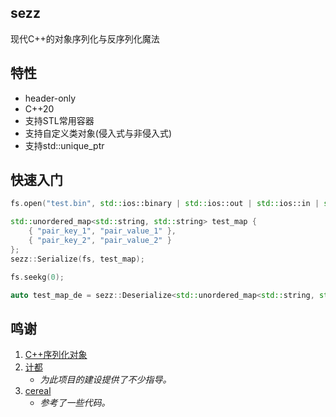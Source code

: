 ## sezz
现代C++的对象序列化与反序列化魔法

## 特性
- header-only
- C++20
- 支持STL常用容器
- 支持自定义类对象(侵入式与非侵入式)
- 支持std::unique_ptr

## 快速入门
``` C++
fs.open("test.bin", std::ios::binary | std::ios::out | std::ios::in | std::ios::trunc);

std::unordered_map<std::string, std::string> test_map {
    { "pair_key_1", "pair_value_1" },
    { "pair_key_2", "pair_value_2" }
};
sezz::Serialize(fs, test_map);

fs.seekg(0);

auto test_map_de = sezz::Deserialize<std::unordered_map<std::string, std::string>>(fs);
```

## 鸣谢
1. [C++序列化对象 ](https://www.cnblogs.com/mmc1206x/p/11053826.html)
2. [计都](https://github.com/fuyouawa)
    - *为此项目的建设提供了不少指导。*
3. [cereal](https://github.com/USCiLab/cereal)
    - *参考了一些代码。*